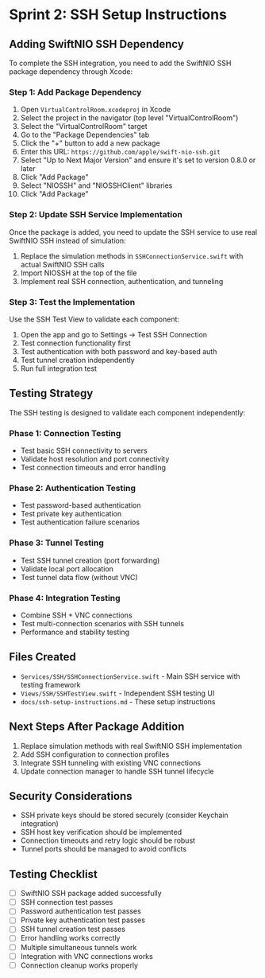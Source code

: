 # Sprint 2: SSH Setup Instructions

## Adding SwiftNIO SSH Dependency

To complete the SSH integration, you need to add the SwiftNIO SSH package dependency through Xcode:

### Step 1: Add Package Dependency

1. Open `VirtualControlRoom.xcodeproj` in Xcode
2. Select the project in the navigator (top level "VirtualControlRoom")
3. Select the "VirtualControlRoom" target
4. Go to the "Package Dependencies" tab
5. Click the "+" button to add a new package
6. Enter this URL: `https://github.com/apple/swift-nio-ssh.git`
7. Select "Up to Next Major Version" and ensure it's set to version 0.8.0 or later
8. Click "Add Package"
9. Select "NIOSSH" and "NIOSSHClient" libraries
10. Click "Add Package"

### Step 2: Update SSH Service Implementation

Once the package is added, you need to update the SSH service to use real SwiftNIO SSH instead of simulation:

1. Replace the simulation methods in `SSHConnectionService.swift` with actual SwiftNIO SSH calls
2. Import NIOSSH at the top of the file
3. Implement real SSH connection, authentication, and tunneling

### Step 3: Test the Implementation

Use the SSH Test View to validate each component:

1. Open the app and go to Settings → Test SSH Connection
2. Test connection functionality first
3. Test authentication with both password and key-based auth
4. Test tunnel creation independently
5. Run full integration test

## Testing Strategy

The SSH testing is designed to validate each component independently:

### Phase 1: Connection Testing
- Test basic SSH connectivity to servers
- Validate host resolution and port connectivity
- Test connection timeouts and error handling

### Phase 2: Authentication Testing
- Test password-based authentication
- Test private key authentication
- Test authentication failure scenarios

### Phase 3: Tunnel Testing
- Test SSH tunnel creation (port forwarding)
- Validate local port allocation
- Test tunnel data flow (without VNC)

### Phase 4: Integration Testing
- Combine SSH + VNC connections
- Test multi-connection scenarios with SSH tunnels
- Performance and stability testing

## Files Created

- `Services/SSH/SSHConnectionService.swift` - Main SSH service with testing framework
- `Views/SSH/SSHTestView.swift` - Independent SSH testing UI
- `docs/ssh-setup-instructions.md` - These setup instructions

## Next Steps After Package Addition

1. Replace simulation methods with real SwiftNIO SSH implementation
2. Add SSH configuration to connection profiles
3. Integrate SSH tunneling with existing VNC connections
4. Update connection manager to handle SSH tunnel lifecycle

## Security Considerations

- SSH private keys should be stored securely (consider Keychain integration)
- SSH host key verification should be implemented
- Connection timeouts and retry logic should be robust
- Tunnel ports should be managed to avoid conflicts

## Testing Checklist

- [ ] SwiftNIO SSH package added successfully
- [ ] SSH connection test passes
- [ ] Password authentication test passes
- [ ] Private key authentication test passes
- [ ] SSH tunnel creation test passes
- [ ] Error handling works correctly
- [ ] Multiple simultaneous tunnels work
- [ ] Integration with VNC connections works
- [ ] Connection cleanup works properly
